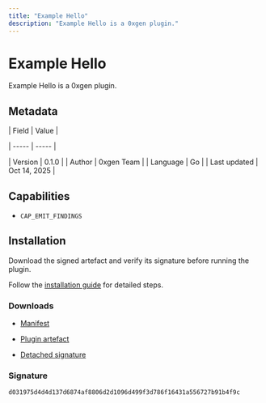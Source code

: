 ```yaml
---
title: "Example Hello"
description: "Example Hello is a 0xgen plugin."
---
```


# Example Hello

Example Hello is a 0xgen plugin.

## Metadata

| Field | Value |

| ----- | ----- |

| Version | 0.1.0 |
| Author | 0xgen Team |
| Language | Go |
| Last updated | Oct 14, 2025 |


## Capabilities

- `CAP_EMIT_FINDINGS`


## Installation

Download the signed artefact and verify its signature before running the plugin.

Follow the [installation guide](https://github.com/RowanDark/0xgen/tree/c4658dd718d148ebf5f5604cdb1f1bc846ced81f/plugins/example-hello#readme) for detailed steps.


### Downloads

- [Manifest](https://raw.githubusercontent.com/RowanDark/0xgen/c4658dd718d148ebf5f5604cdb1f1bc846ced81f/plugins/example-hello/manifest.json)

- [Plugin artefact](https://raw.githubusercontent.com/RowanDark/0xgen/c4658dd718d148ebf5f5604cdb1f1bc846ced81f/plugins/example-hello/main.go)

- [Detached signature](https://raw.githubusercontent.com/RowanDark/0xgen/c4658dd718d148ebf5f5604cdb1f1bc846ced81f/plugins/example-hello/main.go.sig)


### Signature

`d031975d4d4d137d6874af8806d2d1096d499f3d786f16431a556727b91b4f9c`
